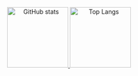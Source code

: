 <a href="https://github.com/Enuro" target="_blank">
    <div align="center">
        <img
            src="https://github-readme-stats.vercel.app/api?username=Enuro&theme=noctis_minimus&hide_title=true&count_private=true"
            alt="GitHub stats"
            height="140px"
        >
        <img
            src="https://github-readme-stats.vercel.app/api/top-langs/?username=Enuro&layout=compact&theme=noctis_minimus&hide_title=true&count_private=true"
            alt="Top Langs"
            height="140px"
        >
    </div>
</a>
